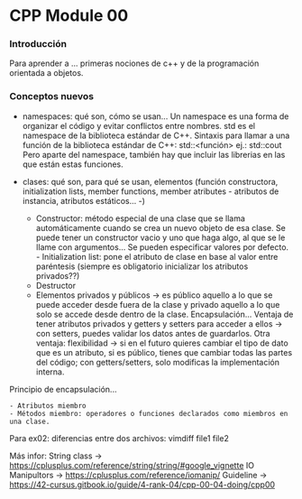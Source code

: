 # **CPP Module 00**

### Introducción

Para aprender a ... primeras nociones de c++ y de la programación orientada a objetos.

### Conceptos nuevos
- namespaces: qué son, cómo se usan... Un namespace es una forma de organizar el código y evitar conflictos entre nombres. std es el namespace de la biblioteca estándar de C++. Sintaxis para llamar a una función de la biblioteca estándar de C++:
      std::<función>
      ej.: std::cout
  Pero aparte del namespace, también hay que incluir las librerias en las que están estas funciones.


- clases: qué son, para qué se usan, elementos (función constructora, initialization lists, member functions, member atributes - atributos de instancia, atributos estáticos... -)
    - Constructor: método especial de una clase que se llama automáticamente cuando se crea un nuevo objeto de esa clase. Se puede tener un constructor vacio y uno que haga algo, al que se le llame con argumentos... Se pueden especificar valores por defecto.
          - Initialization list: pone el atributo de clase en base al valor entre paréntesis (siempre es obligatorio inicializar los atributos privados??)
    - Destructor
    - Elementos privados y públicos -> es público aquello a lo que se puede acceder desde fuera de la clase y privado aquello a lo que solo se accede desde dentro de la clase. Encapsulación... Ventaja de tener atributos privados y getters y setters para acceder a ellos -> con setters, puedes validar los datos antes de guardarlos. Otra ventaja: flexibilidad -> si en el futuro quieres cambiar el tipo de dato que es un atributo, si es público, tienes que cambiar todas las partes del código; con getters/setters, solo modificas la implementación interna.

Principio de encapsulación...
  
    - Atributos miembro
    - Métodos miembro: operadores o funciones declarados como miembros en una clase.


Para ex02: diferencias entre dos archivos: vimdiff file1 file2

Más infor:
String class -> https://cplusplus.com/reference/string/string/#google_vignette
IO Manipultors -> https://cplusplus.com/reference/iomanip/
Guideline ->	https://42-cursus.gitbook.io/guide/4-rank-04/cpp-00-04-doing/cpp00
